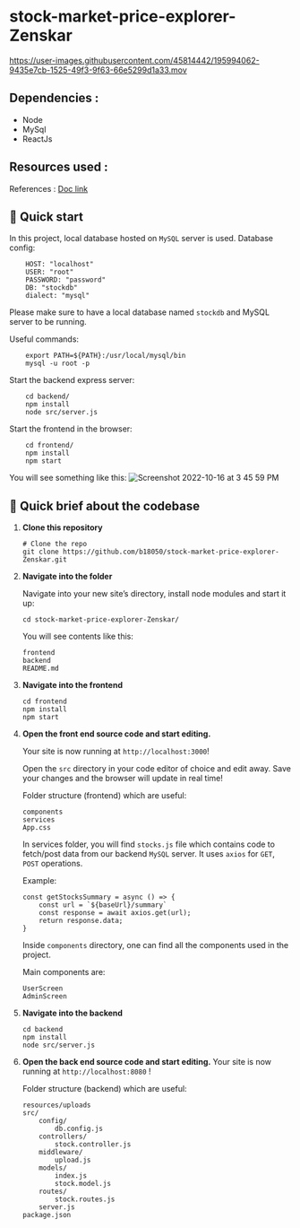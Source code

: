 # stock-market-price-explorer-Zenskar

https://user-images.githubusercontent.com/45814442/195994062-9435e7cb-1525-49f3-9f63-66e5299d1a33.mov

## Dependencies :
<ul> 
	<li> Node </li>
	<li> MySql </li>
    <li> ReactJs </li>
</ul>

## Resources used :
References : [Doc link](https://www.bezkoder.com/node-js-upload-csv-file-database/)

## 🚀 Quick start

In this project, local database hosted on `MySQL` server is used.
Database config:
```shell
    HOST: "localhost"
    USER: "root"
    PASSWORD: "password"
    DB: "stockdb"
    dialect: "mysql"
```
Please make sure to have a local database named  `stockdb` and MySQL server to be running.

Useful commands: 
```shell
    export PATH=${PATH}:/usr/local/mysql/bin
    mysql -u root -p
```

Start the backend express server:
```shell
    cd backend/
    npm install
    node src/server.js
```

Start the frontend in the browser:
```shell
    cd frontend/
    npm install
    npm start
```

You will see something like this:
![Screenshot 2022-10-16 at 3 45 59 PM](https://user-images.githubusercontent.com/45814442/196029998-26e58374-f959-4553-9e16-09bac39cb53b.png)
	

## 🧐  Quick brief about the codebase

1.  **Clone this repository**

    ```shell
    # Clone the repo
    git clone https://github.com/b18050/stock-market-price-explorer-Zenskar.git
    ```

1. **Navigate into the folder**

    Navigate into your new site’s directory, install node modules and start it up:

    ```shell
    cd stock-market-price-explorer-Zenskar/
    ```

    You will see contents like this:

    ```shell
    frontend
    backend
    README.md
    ```

1. **Navigate into the frontend**
    ```shell
    cd frontend
    npm install
    npm start
    ```

1.  **Open the front end source code and start editing.**

    Your site is now running at `http://localhost:3000`!

    Open the `src` directory in your code editor of choice and edit away. Save your changes and the browser will update in real time!

    Folder structure (frontend) which are useful:

    ```shell
    components
    services
    App.css
    ```
    In services folder, you will find `stocks.js` file which contains code to fetch/post data from our backend `MySQL` server. It uses `axios` for `GET`, `POST` operations.

    Example: 
    ```shell
    const getStocksSummary = async () => {
        const url = `${baseUrl}/summary`
        const response = await axios.get(url);
        return response.data;
    }
    ```
    
    Inside `components` directory, one can find all the components used in the project.

    Main components are:
    ```shell
    UserScreen
    AdminScreen
    ```

1. **Navigate into the backend**
    ```shell
    cd backend
    npm install
    node src/server.js
    ```
1.  **Open the back end source code and start editing.**
    Your site is now running at `http://localhost:8080` !

    Folder structure (backend) which are useful:

    ```shell
    resources/uploads
    src/
        config/
            db.config.js
        controllers/
            stock.controller.js
        middleware/
            upload.js
        models/
            index.js
            stock.model.js
        routes/
            stock.routes.js
        server.js
    package.json
    ```

    

  



